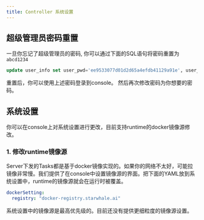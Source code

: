 ```yaml
---
title: Controller 系统设置
---
```


## 超级管理员密码重置
一旦你忘记了超级管理员的密码, 你可以通过下面的SQL语句将密码重置为 `abcd1234`

```sql
update user_info set user_pwd='ee9533077d01d2d65a4efdb41129a91e', user_pwd_salt='6ea18d595773ccc2beacce26' where id=1
```

重置后，你可以使用上述密码登录到console。 然后再次修改密码为你想要的密码。

## 系统设置

你可以在console上对系统设置进行更改，目前支持runtime的docker镜像源修改。

### 1. 修改runtime镜像源

Server下发的Tasks都是基于docker镜像实现的。如果你的网络不太好，可能拉镜像非常慢。我们提供了在console中设置镜像源的界面。把下面的YAML放到系统设置中，runtime的镜像源就会在运行时被覆盖。

```yaml
dockerSetting:
  registry: "docker-registry.starwhale.ai"
```

系统设置中的镜像源是最高优先级的。目前还没有提供更细粒度的镜像源设置。
